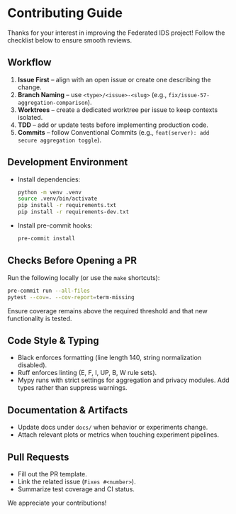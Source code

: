 # Contributing Guide

Thanks for your interest in improving the Federated IDS project! Follow the checklist below to ensure smooth reviews.

## Workflow

1. **Issue First** – align with an open issue or create one describing the change.
2. **Branch Naming** – use `<type>/<issue>-<slug>` (e.g., `fix/issue-57-aggregation-comparison`).
3. **Worktrees** – create a dedicated worktree per issue to keep contexts isolated.
4. **TDD** – add or update tests before implementing production code.
5. **Commits** – follow Conventional Commits (e.g., `feat(server): add secure aggregation toggle`).

## Development Environment

- Install dependencies:
  ```bash
  python -m venv .venv
  source .venv/bin/activate
  pip install -r requirements.txt
  pip install -r requirements-dev.txt
  ```
- Install pre-commit hooks:
  ```bash
  pre-commit install
  ```

## Checks Before Opening a PR

Run the following locally (or use the `make` shortcuts):

```bash
pre-commit run --all-files
pytest --cov=. --cov-report=term-missing
```

Ensure coverage remains above the required threshold and that new functionality is tested.

## Code Style & Typing

- Black enforces formatting (line length 140, string normalization disabled).
- Ruff enforces linting (E, F, I, UP, B, W rule sets).
- Mypy runs with strict settings for aggregation and privacy modules. Add types rather than suppress warnings.

## Documentation & Artifacts

- Update docs under `docs/` when behavior or experiments change.
- Attach relevant plots or metrics when touching experiment pipelines.

## Pull Requests

- Fill out the PR template.
- Link the related issue (`Fixes #<number>`).
- Summarize test coverage and CI status.

We appreciate your contributions!
